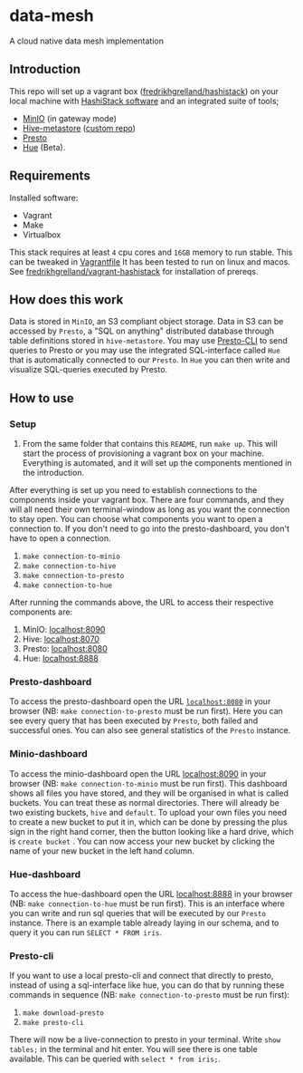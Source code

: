 # data-mesh
A cloud native data mesh implementation 

## Introduction
This repo will set up a vagrant box ([fredrikhgrelland/hashistack](https://app.vagrantup.com/fredrikhgrelland/boxes/hashistack)) on your local machine with [HashiStack software](https://github.com/fredrikhgrelland/vagrant-hashistack#hashistack) and an integrated suite of tools; 

- [MinIO](https://min.io/) (in gateway mode)
- [Hive-metastore](https://cwiki.apache.org/confluence/display/Hive/Design#Design-Metastore) ([custom repo](https://github.com/fredrikhgrelland/docker-hive))
- [Presto](https://prestosql.io/)
- [Hue](https://gethue.com/) (Beta). 

## Requirements
Installed software:
 - Vagrant
 - Make
 - Virtualbox
 
This stack requires at least `4` cpu cores and `16GB` memory to run stable. This can be tweaked in [Vagrantfile](https://github.com/fredrikhgrelland/data-mesh/blob/master/Vagrantfile#L13-L14)
It has been tested to run on linux and macos. See [fredrikhgrelland/vagrant-hashistack](https://github.com/fredrikhgrelland/vagrant-hashistack) for installation of prereqs.

## How does this work
Data is stored in `MinIO`, an S3 compliant object storage. Data in S3 can be accessed by `Presto`, a "SQL on anything" distributed database through table definitions stored in `hive-metastore`. You may use [Presto-CLI](https://prestosql.io/docs/current/installation/cli.html) to send queries to Presto or you may use the integrated SQL-interface called `Hue` that is automatically connected to our `Presto`. In `Hue` you can then write and visualize SQL-queries executed by Presto.

## How to use
### Setup
1. From the same folder that contains this `README`, run `make up`. 
This will start the process of provisioning a vagrant box on your machine. Everything is automated, and it will set up the components mentioned in the introduction.

After everything is set up you need to establish connections to the components inside your vagrant box. There are four commands, and they will all need their own terminal-window as long as you want the connection to stay open. You can choose what components you want to open a connection to. If you don't need to go into the presto-dashboard, you don't have to open a connection.
1. `make connection-to-minio`
2. `make connection-to-hive`
3. `make connection-to-presto`
4. `make connection-to-hue`

After running the commands above, the URL to access their respective components are:
1. MinIO: [localhost:8090](http://localhost:8090)
2. Hive: [localhost:8070](http://localhost:8070)
3. Presto: [localhost:8080](http://localhost:8080)
4. Hue: [localhost:8888](http://localhost:8888)


### Presto-dashboard
To access the presto-dashboard open the URL [`localhost:8080`](http://localhost:8080) in your browser (NB: `make connection-to-presto` must be run first). Here you can see every query that has been executed by `Presto`, both failed and successful ones. You can also see general statistics of the `Presto` instance.


### Minio-dashboard
To access the minio-dashboard open the URL [localhost:8090](http://localhost:8090) in your browser (NB: `make connection-to-minio` must be run first). This dashboard shows all files you have stored, and they will be organised in what is called buckets. You can treat these as normal directories. There will already be two existing buckets, `hive` and `default`. To upload your own files you need to create a new bucket to put it in, which can be done by pressing the plus sign in the right hand corner, then the button looking like a hard drive, which is `create bucket` . You can now access your new bucket by clicking the name of your new bucket in the left hand column.


### Hue-dashboard
To access the hue-dashboard open the URL [localhost:8888](http://localhost:8888) in your browser (NB: `make connection-to-hue` must be run first). This is an interface where you can write and run sql queries that will be executed by our `Presto` instance. There is an example table already laying in our schema, and to query it you can run `SELECT * FROM iris`. 


### Presto-cli
If you want to use a local presto-cli and connect that directly to presto, instead of using a sql-interface like hue, you can do that by running these commands in sequence (NB: `make connection-to-presto` must be run first):
1. `make download-presto`
2. `make presto-cli`

There will now be a live-connection to presto in your terminal. Write `show tables;` in the terminal and hit enter. You will see there is one table available. This can be queried with `select * from iris;`.

